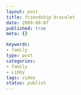```yaml
--- 
layout: post
title: friendship bracelet
date: 2009-08-07
published: true
meta: {}

keywords: 
- family
type: post
categories: 
- family
- Libby
tags: video
status: publish
---
```

<br /><br />
